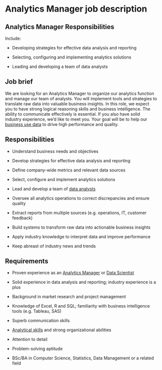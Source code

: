 # Analytics Manager job description


## Analytics Manager Responsibilities

Include:

* Developing strategies for effective data analysis and reporting

* Selecting, configuring and implementing analytics solutions

* Leading and developing a team of data analysts


## Job brief

We are looking for an Analytics Manager to organize our analytics function and manage our team of analysts. You will implement tools and strategies to translate raw data into valuable business insights.
In this role, we expect you to have strong logical reasoning skills and business intelligence. The ability to communicate effectively is essential. If you also have solid industry experience, we’d like to meet you.
Your goal will be to help our <a href="https://resources.workable.com/bi-developer-job-description">business use data</a> to drive high performance and quality.


## Responsibilities

* Understand business needs and objectives

* Develop strategies for effective data analysis and reporting

* Define company-wide metrics and relevant data sources

* Select, configure and implement analytics solutions

* Lead and develop a team of <a href="https://resources.workable.com/data-analyst-job-description" target="_blank" rel="noopener noreferrer">data analysts</a>

* Oversee all analytics operations to correct discrepancies and ensure quality

* Extract reports from multiple sources (e.g. operations, IT, customer feedback)

* Build systems to transform raw data into actionable business insights

* Apply industry knowledge to interpret data and improve performance

* Keep abreast of industry news and trends


## Requirements

* Proven experience as an <a href="https://resources.workable.com/analytics-manager-interview-questions">Analytics Manager</a> or <a href="https://resources.workable.com/data-scientist-job-description" target="_blank" rel="noopener noreferrer">Data Scientist</a>

* Solid experience in data analysis and reporting; industry experience is a plus

* Background in market research and project management

* Knowledge of Excel, R and SQL; familiarity with business intelligence tools (e.g. Tableau, SAS)

* Superb communication skills

* <a href="https://resources.workable.com/analytical-skills-interview-questions">Analytical skills</a> and strong organizational abilities

* Attention to detail

* Problem-solving aptitude

* BSc/BA in Computer Science, Statistics, Data Management or a related field
